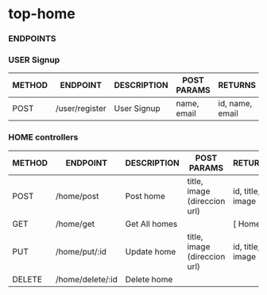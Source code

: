 # top-home


### ENDPOINTS

### USER Signup

METHOD | ENDPOINT                    | DESCRIPTION           | POST PARAMS                   | RETURNS
-------|-----------------------------|-----------------------|-------------------------------|-----------------------------
POST   | /user/register              | User Signup           | name, email                    | id, name, email

### HOME controllers

METHOD | ENDPOINT                    | DESCRIPTION           | POST PARAMS                   | RETURNS
-------|-----------------------------|-----------------------|-------------------------------|-----------------------------
POST   | /home/post                  | Post home             | title, image (direccion url)  | id, title, image
GET    | /home/get                   | Get All homes         |                               | [ Homes ]
PUT    | /home/put/:id               | Update home           | title, image (direccion url)  | id, title, image
DELETE | /home/delete/:id            | Delete home           |                               |
